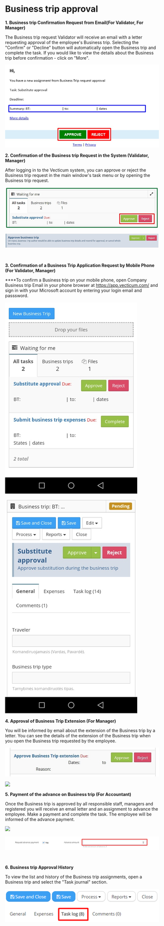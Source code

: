 # Business trip approval

**1. Business trip Confirmation Request from Email(For Validator, For Manager)‌**

The Business trip request Validator will receive an email with a letter requesting approval of the employee's Business trip. Selecting the "Confirm" or "Decline" button will automatically open the Business trip and complete the task. If you would like to view the details about the Business trip before confirmation - click on "More".

![](../../.gitbook/assets/nomer19.jpg)

**2. Confirmation of the Business trip Request in the System (Validator, Manager)**

After logging in to the Vecticum system, you can approve or reject the Business trip request in the main window's task menu or by opening the Business trip request.

![](../../.gitbook/assets/nomer20.jpg)

![](../../.gitbook/assets/nomer21.jpg)

**‌**

**3. Confirmation of a Business Trip Application Request by Mobile Phone (For Validator, Manager)**

**‌**To confirm a Business trip on your mobile phone, open Company Business trip Email in your phone browser at https://app.vecticum.com/ and sign in with your Microsoft account by entering your login email and passsword.

![](../../.gitbook/assets/nomer22.jpg)

![](../../.gitbook/assets/nomer23.jpg)

**4. Approval of Business Trip Extension (For Manager)**

You will be informed by email about the extension of the Business trip by a letter. You can see the details of the extension of the Business trip when you open the Business trip requested by the employee.

![](../../.gitbook/assets/nomer24.jpg)

![](https://lh5.googleusercontent.com/TNPlZucefzKm0lwO38Vh6CvO-PDl6hEUdiKe1qDoOwS9LI1maEBJfJenaH5juXvgAfu-N2NNUyHq-37QKPhDc5ce6PNVs-7YWXcEMtyWnIo7KRYtFE5Lq8uAOENi8f8WQ5-pIZk)

**5. Payment of the advance on Business trip (For Accountant)**

Once the Business trip is approved by all responsible staff, managers and registered you will receive an email letter and an assignment to advance the employee. Make a payment and complete the task. The employee will be informed of the advance payment.

![](https://lh5.googleusercontent.com/S1FdVRZeb9V9ghNLzvBmv-H6e5mFw-onGWoTWjHoOxkITPn3uI\_L9YeeCRt8HghegvFOkZDUoUTiRjk1v2tKhcqTnyKFDhiGC-cDtC2vOEuVqSi1JyV0NTMAChcalf-wSEpAAow)

![](../../.gitbook/assets/nomer27.jpg)

**‌**

**6. Business trip Approval History**

To view the list and history of the Business trip assignments, open a Business trip and select the "Task journal" section.

![](../../.gitbook/assets/nomer28.png)

